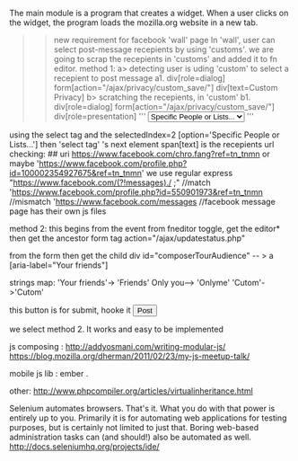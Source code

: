 The main module is a program that creates a widget.  When a user clicks on
the widget, the program loads the mozilla.org website in a new tab.

>> new requirement for facebook 'wall' page
In 'wall', user can select post-message recepients by using 'customs'.
we are going to scrap the recepients in  'customs' and added it to fn editor.
method 1:
 a> detecting user is uding 'custom' to select a recepient to post message
 a1. div[role=dialog] form[action="/ajax/privacy/custom_save/"]  div[text=Custom Privacy]
 b> scratching the recepients, in 'custom'
 b1. div[role=dialog] form[action="/ajax/privacy/custom_save/"]  div[role=presentation]
  '''
  <select name="friends_value" ><option value="50" class="expandTag">Friends of Friends</option><option value="40" class="expandTag">Friends</option><option value="30" selected="1" class="showInclusions">Specific People or Lists...</option><option value="10" class="hideExclusionUnit">Only Me</option></select>
  '''

 using the select tag and the selectedIndex=2 [option='Specific People or Lists...']
   then 'select tag' 's next element  span[text] is the recepients
url checking:
    ## uri https://www.facebook.com/chro.fang?ref=tn_tnmn or maybe 'https://www.facebook.com/profile.php?id=100002354927675&ref=tn_tnmn'
we use regular express "https://www.facebook.com/(?!messages)./ ;"
    //match 'https://www.facebook.com/profile.php?id=550901973&ref=tn_tnmn
    //mismatch 'https://www.facebook.com/messages
    //facebook message page has their own js files 

method 2:
 this begins from the event from fneditor toggle,
 get the editor*
 then get the ancestor form tag action="/ajax/updatestatus.php"

 from the form 
 then get the child div id="composerTourAudience" -- > a [aria-label="Your friends"]

 strings map:
  'Your friends'-> 'Friends'
  Only you--> 'Onlyme'
  'Cutom'->'Cutom'

this button is for submit, hooke it
<button value="1" class="_42ft _4jy0 _11b _4jy3 _4jy1 selected" type="submit">Post</button>

we select method 2. It works and easy to be implemented

js composing :
http://addyosmani.com/writing-modular-js/
https://blog.mozilla.org/dherman/2011/02/23/my-js-meetup-talk/

mobile js lib : ember . 

other:
http://www.phpcompiler.org/articles/virtualinheritance.html

Selenium automates browsers. That's it. What you do with that power is entirely up to you. Primarily it is for automating web applications for testing purposes, but is certainly not limited to just that. Boring web-based administration tasks can (and should!) also be automated as well.
http://docs.seleniumhq.org/projects/ide/